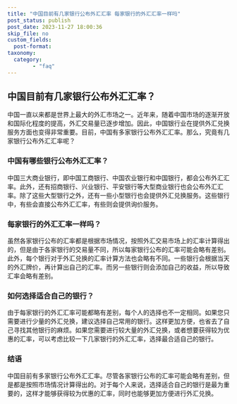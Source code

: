 ```yaml
---
title: "中国目前有几家银行公布外汇汇率 每家银行的外汇汇率一样吗"
post_status: publish
post_date: 2023-11-27 18:00:36
skip_file: no
custom_fields: 
  post-format: 
taxonomy:
  category:
        - "faq"
---
```


## 中国目前有几家银行公布外汇汇率？

中国一直以来都是世界上最大的外汇市场之一。近年来，随着中国市场的逐渐开放和国际化程度的提高，外汇交易量已逐步增加。因此，中国银行业在提供外汇兑换服务方面也变得非常重要。目前，中国有多家银行公布外汇汇率。那么，究竟有几家银行公布外汇汇率呢？

### 中国有哪些银行公布外汇汇率？

中国三大商业银行，即中国工商银行、中国农业银行和中国银行，都会公布外汇汇率。此外，还有招商银行、兴业银行、平安银行等大型商业银行也会公布外汇汇率。除了这些大型银行之外，还有一些小型银行也会提供外汇兑换服务。这些银行中，有些会直接公布外汇汇率，有些则会提供询价服务。

### 每家银行的外汇汇率一样吗？

虽然各家银行公布的汇率都是根据市场情况，按照外汇交易市场上的汇率计算得出的，但是由于各家银行的交易量不同，所以每家银行公布的汇率可能会略有差别。此外，每个银行对于外汇兑换的汇率计算方法也会略有不同。一些银行会根据当天的外汇牌价，再计算出自己的汇率。而另一些银行则会添加自己的收益，所以导致汇率会略有差别。

### 如何选择适合自己的银行？

由于每家银行的外汇汇率可能都略有差别，每个人的选择也不一定相同。如果您只需要进行少量的外汇兑换，建议选择自己常用的银行。这样更加方便，也省去了自己寻找其他银行的麻烦。如果您需要进行较大量的外汇兑换，或者想要获得较为优惠的汇率，可以考虑比较一下几家银行的外汇汇率，选择最合适自己的银行。

### 结语

中国目前有多家银行公布外汇汇率。尽管各家银行公布的汇率可能会略有差别，但是都是按照市场情况计算得出的。对于每个人来说，选择适合自己的银行是最为重要的，这样才能够获得较为优惠的汇率，同时也能够更加方便进行外汇兑换。
